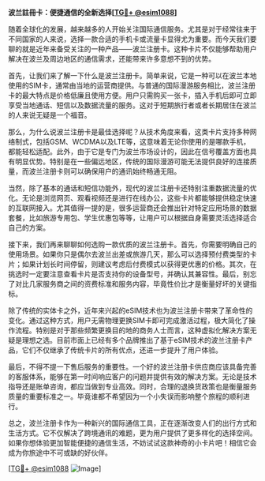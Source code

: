 **波兰註冊卡：便捷通信的全新选择[[TG💪+ @esim1088](https://t.me/s/esim1088)]**

随着全球化的发展，越来越多的人开始关注国际通信服务。尤其是对于经常往来于不同国家的人来说，选择一款合适的手机卡或流量卡显得尤为重要。而今天我们要聊的就是近年来备受关注的一种产品——波兰注册卡。这种卡片不仅能够帮助用户解决在波兰及周边地区的通信需求，还能带来许多意想不到的优势。

首先，让我们来了解一下什么是波兰注册卡。简单来说，它是一种可以在波兰本地使用的SIM卡，通常由当地的运营商提供。与普通的国际漫游服务相比，波兰注册卡的最大特点是价格低廉且使用方便。用户只需购买一张卡，插入手机后即可立即享受当地通话、短信以及数据流量的服务。这对于短期旅行者或者长期居住在波兰的人来说无疑是一个福音。

那么，为什么说波兰注册卡是最佳选择呢？从技术角度来看，这类卡片支持多种网络制式，包括GSM、WCDMA以及LTE等，这意味着无论你使用的是哪款手机，都能轻松适配。此外，由于它是专门为波兰市场设计的，因此在信号覆盖方面也具有明显优势。特别是在一些偏远地区，传统的国际漫游可能无法提供良好的连接质量，而波兰注册卡则可以确保用户的通讯始终畅通无阻。

当然，除了基本的通话和短信功能外，现代的波兰注册卡还特别注重数据流量的优化。无论是浏览网页、观看视频还是进行在线办公，这些卡片都能够提供稳定快速的互联网接入。尤其值得一提的是，很多运营商还会推出针对特定应用场景的数据套餐，比如旅游专用包、学生优惠包等等，让用户可以根据自身需要灵活选择适合自己的方案。

接下来，我们再来聊聊如何选购一款优质的波兰注册卡。首先，你需要明确自己的使用场景。如果你只是偶尔去波兰出差或旅游几天，那么可以选择预付费类型的卡片；如果计划长时间停留，则建议考虑后付费模式以获得更优惠的价格。其次，在挑选时一定要注意查看卡片是否支持你的设备型号，并确认其兼容性。最后，别忘了对比几家服务商之间的资费标准和服务内容，毕竟性价比才是衡量好坏的关键指标。

除了传统的实体卡之外，近年来兴起的eSIM技术也为波兰注册卡带来了革命性的变化。通过这种方式，用户无需物理更换SIM卡即可完成激活过程，极大简化了操作流程。特别是对于那些频繁更换目的地的商务人士而言，这种虚拟化解决方案无疑是理想之选。目前市面上已经有多个品牌推出了基于eSIM技术的波兰注册卡产品，它们不仅继承了传统卡片的所有优点，还进一步提升了用户体验。

最后，不得不提一下售后服务的重要性。一个好的波兰注册卡供应商应该具备完善的客服体系，能够在第一时间响应客户的问题并提供有效的解决方案。无论是技术指导还是账单咨询，都应当做到专业高效。同时，合理的退换货政策也是衡量服务质量的重要标准之一。毕竟谁都不希望因为一个小失误而影响整个旅程的顺利进行。

总之，波兰注册卡作为一种新兴的国际通信工具，正在逐渐改变人们的出行方式和生活方式。它不仅解决了跨境通讯的难题，更为用户提供了更多样化的选择空间。如果你想体验更加智能便捷的通信生活，不妨试试这款神奇的小卡片吧！相信它会成为你旅途中不可或缺的好伙伴。

[[TG💪+ @esim1088](https://t.me/s/esim1088) ![Image](https://i.postimg.cc/4NQfJmqS/Snipaste-2025-05-13-00-14-12.png)]